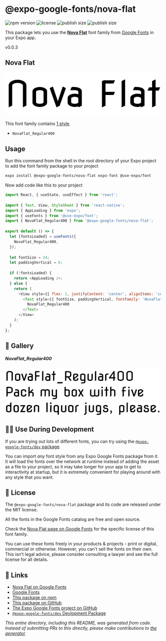 # @expo-google-fonts/nova-flat

![npm version](https://flat.badgen.net/npm/v/@expo-google-fonts/nova-flat)
![license](https://flat.badgen.net/github/license/expo/google-fonts)
![publish size](https://flat.badgen.net/packagephobia/install/@expo-google-fonts/nova-flat)
![publish size](https://flat.badgen.net/packagephobia/publish/@expo-google-fonts/nova-flat)

This package lets you use the [**Nova Flat**](https://fonts.google.com/specimen/Nova+Flat) font family from [Google Fonts](https://fonts.google.com/) in your Expo app.

v0.0.3

## Nova Flat

![Nova Flat](./font-family.png)

This font family contains [1 style](#-gallery).

- `NovaFlat_Regular400`

## Usage

Run this command from the shell in the root directory of your Expo project to add the font family package to your project
```sh
expo install @expo-google-fonts/nova-flat expo-font @use-expo/font
```

Now add code like this to your project
```js
import React, { useState, useEffect } from 'react';

import { Text, View, StyleSheet } from 'react-native';
import { AppLoading } from 'expo';
import { useFonts } from '@use-expo/font';
import { NovaFlat_Regular400 } from '@expo-google-fonts/nova-flat';

export default () => {
  let [fontsLoaded] = useFonts({
    NovaFlat_Regular400,
  });

  let fontSize = 24;
  let paddingVertical = 6;

  if (!fontsLoaded) {
    return <AppLoading />;
  } else {
    return (
      <View style={{ flex: 1, justifyContent: 'center', alignItems: 'center' }}>
        <Text style={{ fontSize, paddingVertical, fontFamily: 'NovaFlat_Regular400' }}>
          NovaFlat_Regular400
        </Text>
      </View>
    );
  }
};

```

## 🔡 Gallery

##### NovaFlat_Regular400
![NovaFlat_Regular400](./532bddc6fc21c8561e5bcd3b4e0378be147a5f2eaff0e7e9624374551f0c4a2b.ttf.png)


## 👩‍💻 Use During Development

If you are trying out lots of different fonts, you can try using the [`@expo-google-fonts/dev` package](https://github.com/expo/google-fonts/tree/master/font-packages/dev#readme).

You can import *any* font style from any Expo Google Fonts package from it. It will load the fonts
over the network at runtime instead of adding the asset as a file to your project, so it may take longer
for your app to get to interactivity at startup, but it is extremely convenient
for playing around with any style that you want.

## 📖 License

The `@expo-google-fonts/nova-flat` package and its code are released under the MIT license.

All the fonts in the Google Fonts catalog are free and open source.

Check the [Nova Flat page on Google Fonts](https://fonts.google.com/specimen/Nova+Flat) for the specific license of this font family.

You can use these fonts freely in your products & projects - print or digital, commercial or otherwise. However, you can't sell the fonts on their own. This isn't legal advice, please consider consulting a lawyer and see the full license for all details.

## 🔗 Links

- [Nova Flat on Google Fonts](https://fonts.google.com/specimen/Nova+Flat)
- [Google Fonts](https://fonts.google.com/)
- [This package on npm](https://www.npmjs.com/package/@expo-google-fonts/nova-flat)
- [This package on GitHub](https://github.com/expo/google-fonts/tree/master/font-packages/nova-flat)
- [The Expo Google Fonts project on GitHub](https://github.com/expo/google-fonts)
- [`@expo-google-fonts/dev` Devlopment Package](https://github.com/expo/google-fonts/tree/master/font-packages/dev)


*This entire directory, including this README, was generated from code. Instead of submitting PRs to this directly, please make contributions to [the generator](https://github.com/expo/google-fonts/tree/master/packages/generator)*

